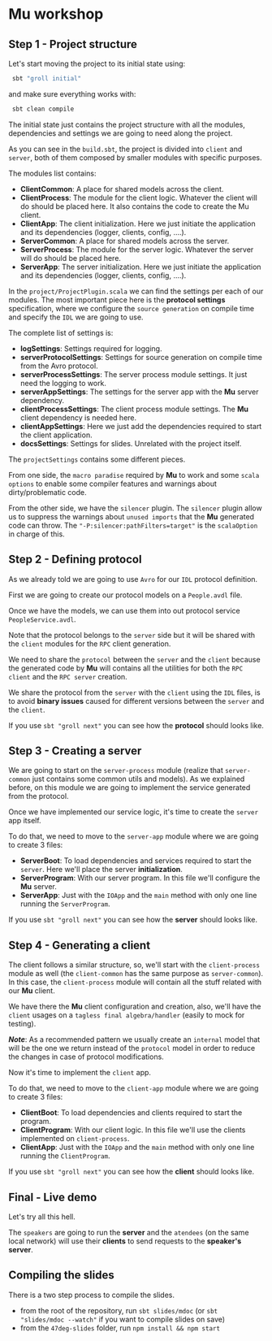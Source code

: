 # Mu workshop

## Step 1 - Project structure

Let's start moving the project to its initial state using:
 
```bash
 sbt "groll initial"
```

and make sure everything works with:

```bash
 sbt clean compile
```

The initial state just contains the project structure with all the modules, 
dependencies and settings we are going to need along the project.

As you can see in the `build.sbt`, the project is divided into `client` and `server`, 
both of them composed by smaller modules with specific purposes.

The modules list contains:
 - **ClientCommon**: A place for shared models across the client.
 - **ClientProcess**: The module for the client logic. Whatever the client will do should be placed here. It also contains the code to create the Mu client.
 - **ClientApp**: The client initialization. Here we just initiate the application and its dependencies (logger, clients, config, ....).
 - **ServerCommon**: A place for shared models across the server.
 - **ServerProcess**: The module for the server logic. Whatever the server will do should be placed here.
 - **ServerApp**: The server initialization. Here we just initiate the application and its dependencies (logger, clients, config, ....).

In the `project/ProjectPlugin.scala` we can find the settings per each of our modules.
The most important piece here is the **protocol settings** specification,
where we configure the `source generation` on compile time and specify the `IDL` we are going to use.

The complete list of settings is:
 - **logSettings**: Settings required for logging.
 - **serverProtocolSettings**: Settings for source generation on compile time from the Avro protocol.
 - **serverProcessSettings**: The server process module settings. It just need the logging to work.
 - **serverAppSettings**: The settings for the server app with the **Mu** server dependency.
 - **clientProcessSettings**: The client process module settings. The **Mu** client dependency is needed here.
 - **clientAppSettings**: Here we just add the dependencies required to start the client application.
 - **docsSettings**: Settings for slides. Unrelated with the project itself.

The `projectSettings` contains some different pieces. 

From one side, the `macro paradise` required by **Mu** to work and some 
`scala options` to enable some compiler features and warnings about dirty/problematic code.

From the other side, we have the `silencer` plugin.
The `silencer` plugin allow us to suppress the warnings about `unused imports` that the **Mu** generated code can throw.
The `"-P:silencer:pathFilters=target"` is the `scalaOption` in charge of this.

## Step 2 - Defining protocol

As we already told we are going to use `Avro` for our `IDL` protocol definition.

First we are going to create our protocol models on a `People.avdl` file.

Once we have the models, we can use them into out protocol service `PeopleService.avdl`.

Note that the protocol belongs to the `server` side but it will be shared with the `client` modules for the `RPC` client generation.

We need to share the `protocol` between the `server` and the `client` because the generated code by **Mu** 
will contains all the utilities for both the `RPC client` and the `RPC server` creation.

We share the protocol from the `server` with the `client` using the `IDL` files,
is to avoid **binary issues** caused for different versions between the `server` and the `client`.

If you use `sbt "groll next"` you can see how the **protocol** should looks like.

## Step 3 - Creating a server

We are going to start on the `server-process` module (realize that `server-common` just contains some common utils and models).
As we explained before, on this module we are going to implement the service generated from the protocol.

Once we have implemented our service logic, it's time to create the `server` app itself.

To do that, we need to move to the `server-app` module where we are going to create 3 files:

 - **ServerBoot**: To load dependencies and services required to start the `server`. Here we'll place the server **initialization**.
 - **ServerProgram**: With our server program. In this file we'll configure the **Mu** server.
 - **ServerApp**: Just with the `IOApp` and the `main` method with only one line running the `ServerProgram`.

If you use `sbt "groll next"` you can see how the **server** should looks like.

## Step 4 - Generating a client

The client follows a similar structure, so, 
we'll start with the `client-process` module as well (the `client-common` has the same purpose as `server-common`).
In this case, the `client-process` module will contain all the stuff related with our **Mu** client.

We have there the **Mu** client configuration and creation, also, 
we'll have the `client` usages on a `tagless final algebra/handler` (easily to mock for testing).

***Note***: As a recommended pattern we usually create an `internal` model
 that will be the one we return instead of the `protocol` model in order to reduce the changes in case of protocol modifications.

Now it's time to implement the `client` app.

To do that, we need to move to the `client-app` module where we are going to create 3 files:

 - **ClientBoot**: To load dependencies and clients required to start the program.
 - **ClientProgram**: With our client logic. In this file we'll use the clients implemented on `client-process`.
 - **ClientApp**: Just with the `IOApp` and the `main` method with only one line running the `ClientProgram`.

If you use `sbt "groll next"` you can see how the **client** should looks like.

## Final - Live demo

Let's try all this hell.

The `speakers` are going to run the **server** and 
the `atendees` (on the same local network) will use their **clients** to send requests to the **speaker's server**.


## Compiling the slides

There is a two step process to compile the slides.
- from the root of the repository, run `sbt slides/mdoc` (or `sbt "slides/mdoc --watch"` if you want to compile slides on save)
- from the `47deg-slides` folder, run `npm install && npm start`

